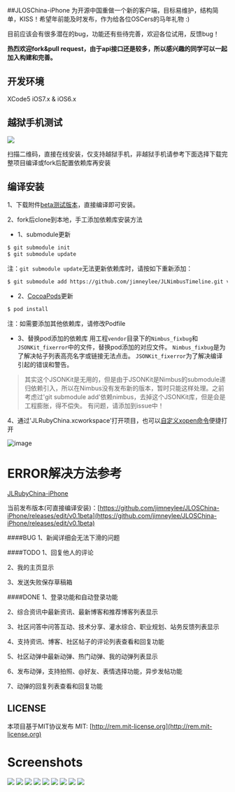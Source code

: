 ##JLOSChina-iPhone
为开源中国重做一个新的客户端，目标易维护，结构简单，KISS！希望年前能及时发布，作为给各位OSCers的马年礼物 :)

目前应该会有很多潜在的bug，功能还有些待完善，欢迎各位试用，反馈bug！

**热烈欢迎fork&pull request，由于api接口还是较多，所以感兴趣的同学可以一起加入构建和完善。**

## 开发环境
XCode5 iOS7.x & iOS6.x

## 越狱手机测试
![](http://api.qrserver.com/v1/create-qr-code/?size=120x120&data=http%3A%2F%2Ffirapp.duapp.com%2FIa0)

扫描二维码，直接在线安装，仅支持越狱手机，非越狱手机请参考下面选择下载完整项目编译或fork后配置依赖库再安装

## 编译安装
1、下载附件[beta测试版本](http://git.oschina.net/jimneylee/JLOSChina-iPhone/attach_files)，直接编译即可安装。

2、fork后clone到本地，手工添加依赖库安装方法
* 1、submodule更新

``` bash
$ git submodule init 
$ git submodule update
```
注：`git submodule update`无法更新依赖库时，请按如下重新添加：
``` bash
$ git submodule add https://github.com/jimneylee/JLNimbusTimeline.git vendor/JLNimbusTimeline
```
* 2、[CocoaPods](http://cocoapods.org)更新

``` bash   
$ pod install
```   
注：如需要添加其他依赖库，请修改Podfile

* 3、替换pod添加的依赖库
   用工程`vendor`目录下的`Nimbus_fixbug`和`JSONKit_fixerror`中的文件，替换pod添加的对应文件。
   `Nimbus_fixbug`是为了解决帖子列表高亮名字或链接无法点击。
   `JSONKit_fixerror`为了解决编译引起的错误和警告。

>其实这个JSONKit是无用的，但是由于JSONKit是Nimbus的submodule递归依赖引入，所以在Nimbus没有发布新的版本，暂时只能这样处理。之前考虑过'git submodule add'依赖nimbus，去掉这个JSONKit库，但是会是工程膨胀，得不偿失。
>有问题，请添加到issue中！

4、通过'JLRubyChina.xcworkspace'打开项目，也可以[自定义xopen命令](http://jimneylee.github.io/2014/01/09/add-xopen-command-to-open-xcode-workspace/)便捷打开

![image](https://github.com/jimneylee/JLRubyChina-iPhone/raw/master/Resource/Screenshots/ErrorResolve/open_xcworkspace.jpg)

# ERROR解决方法参考
[JLRubyChina-iPhone](https://github.com/jimneylee/JLRubyChina-iPhone)

当前发布版本(可直接编译安装)：[https://github.com/jimneylee/JLOSChina-iPhone/releases/edit/v0.1beta](https://github.com/jimneylee/JLOSChina-iPhone/releases/edit/v0.1beta)

####BUG
1、新闻详细会无法下滑的问题

####TODO
1、回复他人的评论

2、我的主页显示

3、发送失败保存草稿箱

####DONE
1、登录功能和自动登录功能

2、综合资讯中最新资讯、最新博客和推荐博客列表显示

3、社区问答中问答互动、技术分享、灌水综合、职业规划、站务反馈列表显示

4、支持资讯、博客、社区帖子的评论列表查看和回复功能

5、社区动弹中最新动弹、热门动弹、我的动弹列表显示

6、发布动弹，支持拍照、@好友、表情选择功能，异步发帖功能

7、动弹的回复列表查看和回复功能

## LICENSE
本项目基于MIT协议发布
MIT: [http://rem.mit-license.org](http://rem.mit-license.org)

# Screenshots
![](http://git.oschina.net/jimneylee/JLOSChina-iPhone/raw/master/Resource/Screenshots/0116_1.png)
![](http://git.oschina.net/jimneylee/JLOSChina-iPhone/raw/master/Resource/Screenshots/0116_2.png)
![](http://git.oschina.net/jimneylee/JLOSChina-iPhone/raw/master/Resource/Screenshots/0116_3.png)
![](http://git.oschina.net/jimneylee/JLOSChina-iPhone/raw/master/Resource/Screenshots/0116_4.png)
![](http://git.oschina.net/jimneylee/JLOSChina-iPhone/raw/master/Resource/Screenshots/0116_5.png)
![](http://git.oschina.net/jimneylee/JLOSChina-iPhone/raw/master/Resource/Screenshots/0116_6.png)
![](http://git.oschina.net/jimneylee/JLOSChina-iPhone/raw/master/Resource/Screenshots/0116_7.png)
![](http://git.oschina.net/jimneylee/JLOSChina-iPhone/raw/master/Resource/Screenshots/0116_8.png)
![](http://git.oschina.net/jimneylee/JLOSChina-iPhone/raw/master/Resource/Screenshots/0116_9.png)

